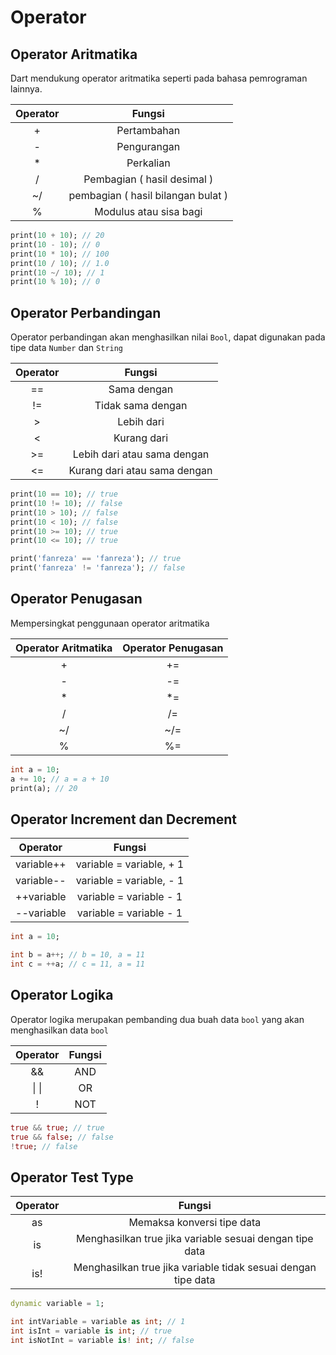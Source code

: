 # Operator

## Operator Aritmatika

Dart mendukung operator aritmatika seperti pada bahasa pemrograman lainnya.

| Operator |               Fungsi               |
| :------: | :--------------------------------: |
|    +     |            Pertambahan             |
|    -     |            Pengurangan             |
|    \*    |             Perkalian              |
|    /     |    Pembagian ( hasil desimal )     |
|    ~/    | pembagian ( hasil bilangan bulat ) |
|    %     |       Modulus atau sisa bagi       |

```dart
print(10 + 10); // 20
print(10 - 10); // 0
print(10 * 10); // 100
print(10 / 10); // 1.0
print(10 ~/ 10); // 1
print(10 % 10); // 0
```

## Operator Perbandingan

Operator perbandingan akan menghasilkan nilai `Bool`, dapat digunakan pada tipe data `Number` dan `String`

| Operator |            Fungsi            |
| :------: | :--------------------------: |
|    ==    |         Sama dengan          |
|    !=    |      Tidak sama dengan       |
|    >     |          Lebih dari          |
|    <     |         Kurang dari          |
|    >=    | Lebih dari atau sama dengan  |
|    <=    | Kurang dari atau sama dengan |

```dart
print(10 == 10); // true
print(10 != 10); // false
print(10 > 10); // false
print(10 < 10); // false
print(10 >= 10); // true
print(10 <= 10); // true

print('fanreza' == 'fanreza'); // true
print('fanreza' != 'fanreza'); // false
```

## Operator Penugasan

Mempersingkat penggunaan operator aritmatika

| Operator Aritmatika | Operator Penugasan |
| :-----------------: | :----------------: |
|          +          |         +=         |
|          -          |         -=         |
|         \*          |        \*=         |
|          /          |         /=         |
|         ~/          |        ~/=         |
|          %          |         %=         |

```dart
int a = 10;
a += 10; // a = a + 10
print(a); // 20
```

## Operator Increment dan Decrement

|  Operator  |          Fungsi          |
| :--------: | :----------------------: |
| variable++ | variable = variable, + 1 |
| variable-- | variable = variable, - 1 |
| ++variable | variable = variable - 1  |
| --variable | variable = variable - 1  |

```dart
int a = 10;

int b = a++; // b = 10, a = 11
int c = ++a; // c = 11, a = 11
```

## Operator Logika

Operator logika merupakan pembanding dua buah data `bool` yang akan menghasilkan data `bool`

|   Operator    | Fungsi |
| :-----------: | :----: |
|      &&       |  AND   |
| &#124; &#124; |   OR   |
|       !       |  NOT   |

```dart
true && true; // true
true && false; // false
!true; // false
```

## Operator Test Type

| Operator |                            Fungsi                             |
| :------: | :-----------------------------------------------------------: |
|    as    |                  Memaksa konversi tipe data                   |
|    is    |    Menghasilkan true jika variable sesuai dengan tipe data    |
|   is!    | Menghasilkan true jika variable tidak sesuai dengan tipe data |

```Dart
dynamic variable = 1;

int intVariable = variable as int; // 1
int isInt = variable is int; // true
int isNotInt = variable is! int; // false
```
